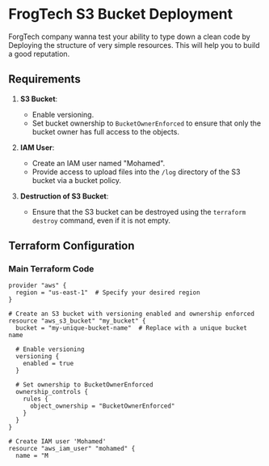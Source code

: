 # FrogTech S3 Bucket Deployment

 ForgTech company wanna test your ability to type down a clean code by Deploying the structure of very simple resources. This will help you
 to build a good reputation.

## Requirements

1. **S3 Bucket**:
   - Enable versioning.
   - Set bucket ownership to `BucketOwnerEnforced` to ensure that only the bucket owner has full access to the objects.
  
2. **IAM User**:
   - Create an IAM user named "Mohamed".
   - Provide access to upload files into the `/log` directory of the S3 bucket via a bucket policy.

3. **Destruction of S3 Bucket**:
   - Ensure that the S3 bucket can be destroyed using the `terraform destroy` command, even if it is not empty.

## Terraform Configuration

### Main Terraform Code

```hcl
provider "aws" {
  region = "us-east-1"  # Specify your desired region
}

# Create an S3 bucket with versioning enabled and ownership enforced
resource "aws_s3_bucket" "my_bucket" {
  bucket = "my-unique-bucket-name"  # Replace with a unique bucket name

  # Enable versioning
  versioning {
    enabled = true
  }

  # Set ownership to BucketOwnerEnforced
  ownership_controls {
    rules {
      object_ownership = "BucketOwnerEnforced"
    }
  }
}

# Create IAM user 'Mohamed'
resource "aws_iam_user" "mohamed" {
  name = "M
